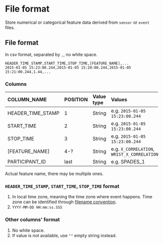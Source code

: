 # File format

Store numerical or categorical feature data derived from `sensor` or `event` files.

## File format

In csv format, separated by `,`, no white space.

```text
HEADER_TIME_STAMP,START_TIME,STOP_TIME,[FEATURE_NAME],...
2015-01-05 15:23:00.244,2015-01-05 15:20:00.244,2015-01-05 15:21:00.244,1.44,...
```

### Columns

| COLUMN\_NAME | POSITION | Value type | Values | Required |
| :--- | :--- | :--- | :--- | :--- |
| HEADER\_TIME\_STAMP | 1 | String | e.g. `2015-01-05 15:23:00.244` | Yes |
| START\_TIME | 2 | String | e.g. `2015-01-05 15:23:00.244` | Yes |
| STOP\_TIME | 3 | String | e.g. `2015-01-05 15:23:00.244` | Yes |
| \[FEATURE\_NAME\] | 4-? | String | e.g. `X_CORRELATION`, `WRIST_X_CORRELATION` | Yes |
| PARTICIPANT\_ID | last | String | e.g. SPADES\_1 | No |

Actual feature name, there may be multiple ones.

### `HEADER_TIME_STAMP`, `START_TIME`, `STOP_TIME` format

1. In local time zone, meaning the time zone where event happens. Time zone can be identified through [filename convention](file-format.md).
2. `YYYY-MM-DD HH:mm:ss.SSS`

### Other columns' format

1. No white space.
2. If value is not available, use `""` empty string instead.

